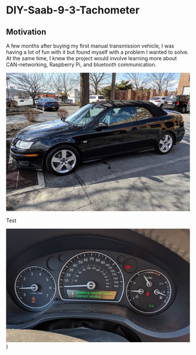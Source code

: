 # DIY-Saab-9-3-Tachometer

## Motivation
A few months after buying my first manual transmission vehicle, I was having a lot of fun with it but found myself with a problem I wanted to solve. At the same time, I knew the project would involve learning more about CAN-networking, Raspberry Pi, and bluetooth communication.

![My 2007 Saab 9-3 Aero](/images/saab_exterior.jpg)

Test

![Sometimes shit happens.](/images/saab_dash.jpg))

